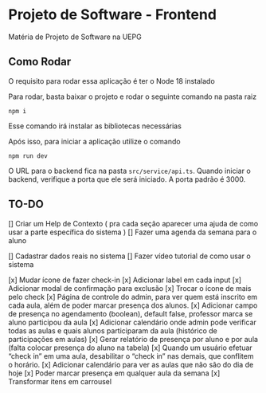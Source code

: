 
# Projeto de Software - Frontend
Matéria de Projeto de Software na UEPG

## Como Rodar
O requisito para rodar essa aplicação é ter o Node 18 instalado

Para rodar, basta baixar o projeto e rodar o seguinte comando na pasta raiz

```http
npm i
```

Esse comando irá instalar as bibliotecas necessárias

Após isso, para iniciar a aplicação utilize o comando

```http
npm run dev
```

O URL para o backend fica na pasta `src/service/api.ts`. Quando iniciar o backend, verifique a porta que ele será iniciado. A porta padrão é 3000.

## TO-DO
[] Criar um Help de Contexto ( pra cada seção aparecer uma ajuda de como usar a parte específica do sistema )
[] Fazer uma agenda da semana para o aluno

[] Cadastrar dados reais no sistema
[] Fazer vídeo tutorial de como usar o sistema

[x] Mudar ícone de fazer check-in
[x] Adicionar label em cada input
[x] Adicionar modal de confirmação para exclusão
[x] Trocar o ícone de mais pelo check
[x] Página de controle do admin, para ver quem está inscrito em cada aula, além de poder marcar presença dos alunos.
[x] Adicionar campo de presença no agendamento (boolean), default false, professor marca se aluno participou da aula
[x] Adicionar calendário onde admin pode verificar todas as aulas e quais alunos participaram da aula (histórico de participações em aulas)
[x] Gerar relatório de presença por aluno e por aula (falta colocar presença do aluno na tabela)
[x] Quando um usuário efetuar “check in” em uma aula, desabilitar o “check in” nas demais, que conflitem o horário.
[x] Adicionar calendário para ver as aulas que não são do dia de hoje
[x] Poder marcar presença em qualquer aula da semana
[x] Transformar itens em carrousel


